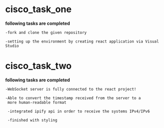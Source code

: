 # cisco_task_one
**following tasks are completed**
```
-fork and clone the given repository

-setting up the environment by creating react application via Visual Studio
```
# cisco_task_two
**following tasks are completed**
```
-WebSocket server is fully connected to the react project!

-Able to convert the timestamp received from the server to a
 more human-readable format

 -integrated ipify api in order to receive the systems IPv4/IPv6

 -finished with styling
```
